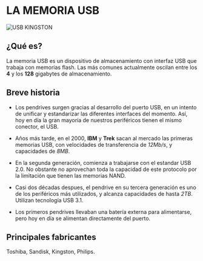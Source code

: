# LA MEMORIA USB

![USB KINGSTON](https://cdn.shopify.com/s/files/1/0725/0415/products/UltraFlair_Right_retina_large.png?v=1491961163)
## ¿Qué es?
La memoria USB es un dispositivo de almacenamiento con interfaz USB que trabaja con memorias flash. Las más comunes actualmente oscilan entre los **4** y los **128** gigabytes de almacenamiento.

## Breve historia
 
- Los pendrives surgen gracias al desarrollo del puerto USB, en un intento de unificar y estandarizar las diferentes interfaces del momento. Así, hoy en día la gran mayoría de nuestros periféricos tienen el mismo conector, el USB.

- Años más tarde, en el 2000, **IBM** y **Trek** sacan al mercado las primeras memorias USB, con velocidades de transferencia de *12Mb/s*, y capacidades de *8MB*.  

- En la segunda generación, comienza a trabajarse con el estandar USB 2.0. No obstante no aprovechan toda la capacidad de este protocolo por la limitación que tienen las memorias NAND.

- Casi dos décadas despues, el pendrive en su tercera generación es uno de los periféricos más utilizados, y alcanza capacidades de hasta *2TB*. Utilizan tecnología USB 3.1. 

- Los primeros pendrives llevaban una batería externa para alimentarse, pero hoy en día se alimentan directamente del puerto.

## Principales fabricantes

Toshiba, Sandisk, Kingston, Philips.
